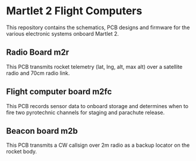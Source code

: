 # Martlet 2 Flight Computers

This repository contains the schematics, PCB designs and firmware for the
various electronic systems onboard Martlet 2.

## Radio Board m2r
This PCB transmits rocket telemetry (lat, lng, alt, max alt) over a satellite
radio and 70cm radio link.

## Flight computer board m2fc
This PCB records sensor data to onboard storage and determines when to fire two
pyrotechnic channels for staging and parachute release.

## Beacon board m2b
This PCB transmits a CW callsign over 2m radio as a backup locator on the
rocket body.
